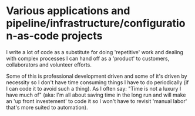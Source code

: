 # Various applications and pipeline/infrastructure/configuration-as-code projects

I write a lot of code as a substitute for doing 'repetitive' work and dealing with complex processes
I can hand off as a 'product' to customers, collaborators and volunteer efforts.

Some of this is professional development driven and some of it's driven by necessity so I don't have 
time consuming things I have to do periodically (if I can code it to avoid such a thing). As I often say:
"Time is not a luxury I have much of" (aka: I'm all about saving time in the long run and will make an 'up
front investement' to code it so I won't have to revisit 'manual labor' that's more suited to automation).